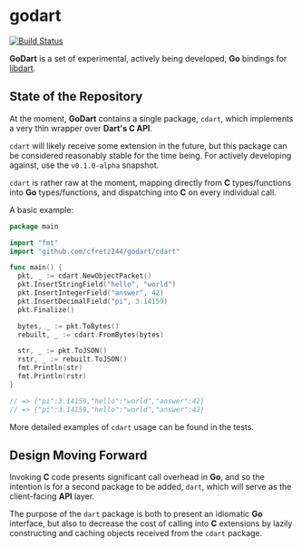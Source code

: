 godart
============
[![Build Status](https://travis-ci.com/Cfretz244/godart.svg?branch=master)](https://travis-ci.com/github/Cfretz244/godart)

**GoDart** is a set of experimental, actively being developed,
**Go** bindings for [libdart](https://github.com/target/libdart).

## State of the Repository

At the moment, **GoDart** contains a single package, `cdart`,
which implements a very thin wrapper over **Dart's C API**.

`cdart` will likely receive some extension in the future, but this
package can be considered reasonably stable for the time being.
For actively developing against, use the `v0.1.0-alpha` snapshot.

`cdart` is rather raw at the moment, mapping directly from **C**
types/functions into **Go** types/functions, and dispatching into
**C** on every individual call.

A basic example:
```go
package main

import "fmt"
import "github.com/cfretz244/godart/cdart"

func main() {
  pkt, _ := cdart.NewObjectPacket()
  pkt.InsertStringField("hello", "world")
  pkt.InsertIntegerField("answer", 42)
  pkt.InsertDecimalField("pi", 3.14159)
  pkt.Finalize()

  bytes, _ := pkt.ToBytes()
  rebuilt, _ := cdart.FromBytes(bytes)

  str, _ := pkt.ToJSON()
  rstr, _ := rebuilt.ToJSON()
  fmt.Println(str)
  fmt.Println(rstr)
}

// => {"pi":3.14159,"hello":"world","answer":42}
// => {"pi":3.14159,"hello":"world","answer":42}
```
More detailed examples of `cdart` usage can be found in the tests.

## Design Moving Forward

Invoking **C** code presents significant call overhead in **Go**,
and so the intention is for a second package to be added, `dart`,
which will serve as the client-facing **API** layer.

The purpose of the `dart` package is both to present an idiomatic
**Go** interface, but also to decrease the cost of calling into
**C** extensions by lazily constructing and caching objects received
from the `cdart` package.
